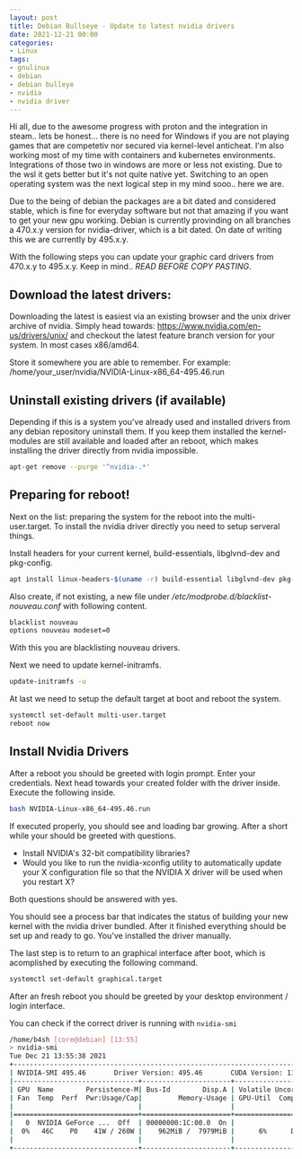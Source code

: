 ```yaml
---
layout: post
title: Debian Bullseye - Update to latest nvidia drivers
date: 2021-12-21 00:00 
categories: 
- Linux
tags:
- gnulinux
- debian
- debian bulleye
- nvidia
- nvidia driver
---
```


Hi all, 
due to the awesome progress with proton and the integration in steam.. lets be honest... there is no need for Windows if you are not playing games that are competetiv nor secured via kernel-level anticheat. I'm also working most of my time with containers and kubernetes environments. Integrations of those two in windows are more or less not existing. Due to the wsl it gets better but it's not quite native yet. Switching to an open operating system was the next logical step in my mind sooo.. here we are. 

Due to the being of debian the packages are a bit dated and considered stable, which is fine for everyday software but not that amazing if you want to get your new gpu working. Debian is currently provinding on all branches a 470.x.y version for nvidia-driver, which is a bit dated. On date of writing this we are currently by 495.x.y.

With the following steps you can update your graphic card drivers from 470.x.y to 495.x.y. 
Keep in mind.. *READ BEFORE COPY PASTING*. 

## Download the latest drivers:

Downloading the latest is easiest via an existing browser and the unix driver archive of nvidia.
Simply head towards: https://www.nvidia.com/en-us/drivers/unix/ and checkout the latest feature branch version for your system. In most cases x86/amd64.

Store it somewhere you are able to remember. For example: /home/your_user/nvidia/NVIDIA-Linux-x86_64-495.46.run

## Uninstall existing drivers (if available)

Depending if this is a system you've already used and installed drivers from any debian repository uninstall them. If you keep them installed the kernel-modules are still available and loaded after an reboot, which makes installing the driver directly from nvidia  impossible.

````bash
apt-get remove --purge '^nvidia-.*'
````

## Preparing for reboot!

Next on the list: preparing the system for the reboot into the multi-user.target. 
To install the nvidia driver directly you need to setup serveral things.

Install headers for your current kernel, build-essentials, libglvnd-dev and pkg-config.

```bash
apt install linux-headers-$(uname -r) build-essential libglvnd-dev pkg-config
```

Also create, if not existing, a new file under */etc/modprobe.d/blacklist-nouveau.conf* with following content.
```bash
blacklist nouveau
options nouveau modeset=0
```
With this you are blacklisting nouveau drivers. 

Next we need to update kernel-initramfs.
```bash
update-initramfs -u
```

At last we need to setup the default target at boot and reboot the system.
```bash
systemctl set-default multi-user.target
reboot now
```

## Install Nvidia Drivers

After a reboot you should be greeted with login prompt. Enter your credentials.
Next head towards your created folder with the driver inside. Execute the following inside.

```bash
bash NVIDIA-Linux-x86_64-495.46.run
```

If executed properly, you should see and loading bar growing. After a short while your should be greeted with questions. 

* Install NVIDIA's 32-bit compatibility libraries?
* Would you like to run the nvidia-xconfig utility to automatically update your X configuration file so that the NVIDIA X driver will be used when you restart X? 

Both questions should be answered with yes. 

You should see a process bar that indicates the status of building your new kernel with the nvidia driver bundled. After it finished everything should be set up and ready to go.
You've installed the driver manually.

The last step is to return to an graphical interface after boot, which is acomplished by executing the following command.
```bash
systemctl set-default graphical.target
```

After an fresh reboot you should be greeted by your desktop environment / login interface.

You can check if the correct driver is running with `nvidia-smi`

```bash
/home/b4sh [core@debian] [13:55]
> nvidia-smi
Tue Dec 21 13:55:38 2021       
+-----------------------------------------------------------------------------+
| NVIDIA-SMI 495.46       Driver Version: 495.46       CUDA Version: 11.5     |
|-------------------------------+----------------------+----------------------+
| GPU  Name        Persistence-M| Bus-Id        Disp.A | Volatile Uncorr. ECC |
| Fan  Temp  Perf  Pwr:Usage/Cap|         Memory-Usage | GPU-Util  Compute M. |
|                               |                      |               MIG M. |
|===============================+======================+======================|
|   0  NVIDIA GeForce ...  Off  | 00000000:1C:00.0  On |                  N/A |
|  0%   46C    P0    41W / 260W |    962MiB /  7979MiB |      6%      Default |
|                               |                      |                  N/A |
+-------------------------------+----------------------+----------------------+
```